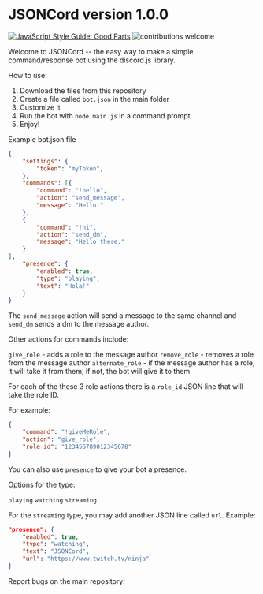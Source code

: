 # JSONCord version 1.0.0

[![JavaScript Style Guide: Good Parts](https://img.shields.io/badge/code%20style-goodparts-brightgreen.svg?style=flat)](https://github.com/dwyl/goodparts "JavaScript The Good Parts")     <img src="https://camo.githubusercontent.com/926d8ca67df15de5bd1abac234c0603d94f66c00/68747470733a2f2f696d672e736869656c64732e696f2f62616467652f636f6e747269627574696f6e732d77656c636f6d652d627269676874677265656e2e7376673f7374796c653d666c6174" alt="contributions welcome" data-canonical-src="https://img.shields.io/badge/contributions-welcome-brightgreen.svg?style=flat" style="max-width:100%;">


Welcome to JSONCord -- the easy way to make a simple command/response bot using the discord.js library.

How to use:

1. Download the files from this repository
2. Create a file called `bot.json` in the main folder
3. Customize it
4. Run the bot with `node main.js` in a command prompt
5. Enjoy!

Example bot.json file

```json
{
    "settings": {
        "token": "myToken",
    },
    "commands": [{
        "command": "!hello",
        "action": "send_message",
        "message": "Hello!"
    },
    {
        "command": "!hi",
        "action": "send_dm",
        "message": "Hello there."
    }   
],
    "presence": {
        "enabled": true,
        "type": "playing",
        "text": "Hola!"
    }
}
```

The `send_message` action will send a message to the same channel and `send_dm` sends a dm to the message author.

Other actions for commands include:

`give_role` - adds a role to the message author
`remove_role` - removes a role from the message author
`alternate_role` - if the message author has a role, it will take it from them; if not, the bot will give it to them

For each of the these 3 role actions there is a `role_id` JSON line that will take the role ID.

For example:

```json
{
    "command": "!giveMeRole",
    "action": "give_role",
    "role_id": "123456789012345678"
}
```

You can also use `presence` to give your bot a presence.

Options for the type:

`playing`
`watching`
`streaming`

For the `streaming` type, you may add another JSON line called `url`.
Example:

```json
"presence": {
    "enabled": true,
    "type": "watching",
    "text": "JSONCord",
    "url": "https://www.twitch.tv/ninja"
}
```
    

Report bugs on the main repository!
